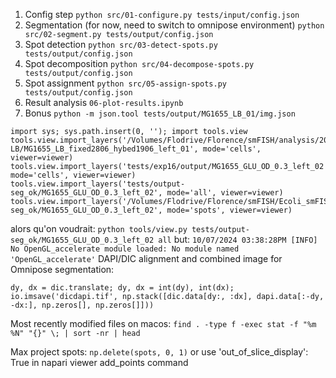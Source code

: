 1. Config step
   `python src/01-configure.py tests/input/config.json`
2. Segmentation (for now, need to switch to omnipose environment)
   `python src/02-segment.py tests/output/config.json`
3. Spot detection
   `python src/03-detect-spots.py tests/output/config.json`
4. Spot decomposition
   `python src/04-decompose-spots.py tests/output/config.json`
5. Spot assignment
   `python src/05-assign-spots.py tests/output/config.json`
6. Result analysis
   `06-plot-results.ipynb`
7. Bonus
`python -m json.tool tests/output/MG1655_LB_01/img.json`
```
import sys; sys.path.insert(0, ''); import tools.view
tools.view.import_layers('/Volumes/Flodrive/Florence/smFISH/analysis/20240927-LB/MG1655_LB_fixed2806_hybed1906_left_01', mode='cells', viewer=viewer)
tools.view.import_layers('tests/exp16/output/MG1655_GLU_OD_0.3_left_02', mode='cells', viewer=viewer)
tools.view.import_layers('tests/output-seg_ok/MG1655_GLU_OD_0.3_left_02', mode='all', viewer=viewer)
tools.view.import_layers('/Volumes/Flodrive/Florence/smFISH/Ecoli_smFISH/tests/output-seg_ok/MG1655_GLU_OD_0.3_left_02', mode='spots', viewer=viewer)
```
alors qu'on voudrait:
`python tools/view.py tests/output-seg_ok/MG1655_GLU_OD_0.3_left_02 all`
but:
`10/07/2024 03:38:28PM [INFO] No OpenGL_accelerate module loaded: No module named 'OpenGL_accelerate'`
DAPI/DIC alignment and combined image for Omnipose segmentation:
```
dy, dx = dic.translate; dy, dx = int(dy), int(dx); io.imsave('dicdapi.tif', np.stack([dic.data[dy:, :dx], dapi.data[:-dy, -dx:], np.zeros[], np.zeros[]]))
```
Most recently modified files on macos:
`find . -type f -exec stat -f "%m %N" "{}" \; | sort -nr | head`

Max project spots:
`np.delete(spots, 0, 1)`
or use 'out_of_slice_display': True in napari viewer add_points command
